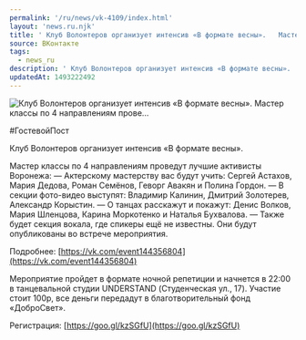 ```yaml
---
permalink: '/ru/news/vk-4109/index.html'
layout: 'news.ru.njk'
title: ' Клуб Волонтеров организует интенсив «В формате весны».   Мастер классы по 4 направлениям прове…'
source: ВКонтакте
tags:
  - news_ru
description: ' Клуб Волонтеров организует интенсив «В формате весны».   Мастер классы по 4 направлениям прове…'
updatedAt: 1493222492
---
```

![ Клуб Волонтеров организует интенсив «В формате весны».   Мастер классы по 4 направлениям прове…](https://sun9-36.userapi.com/impf/LXPeUQzpGgkGYo7QocIg5SiIBXgcOlQ0a5X0Ng/grMY-tonTyE.jpg?size=1280x783&quality=96&sign=f26a059e6238f4bb7ad32233182542f6&c_uniq_tag=9Du4OoDvp3nzbCcLEHVjF79m4udcvdq6Z7NseezCB3s&type=album)

#ГостевойПост

Клуб Волонтеров организует интенсив «В формате весны».

Мастер классы по 4 направлениям проведут лучшие активисты Воронежа:
— Актерскому мастерству вас будут учить: Сергей Астахов, Мария Дедова, Роман Семёнов, Геворг Авакян и Полина Гордон.
— В секции фото-видео выступят: Владимир Калинин, Дмитрий Золотерев, Александр Корыстин.
— О танцах расскажут и покажут: Денис Волков, Мария Шленцова, Карина Моркотенко и Наталья Бухвалова.
— Также будет секция вокала, где спикеры ещё не известны. Они будут опубликованы во встрече мероприятия.

Подробнее: [https://vk.com/event144356804](https://vk.com/event144356804)

Мероприятие пройдет в формате ночной репетиции и начнется в 22:00 в танцевальной студии UNDERSTAND (Студенческая ул., 17). Участие стоит 100р, все деньги передадут в благотворительный фонд «ДоброСвет».

Регистрация: [https://goo.gl/kzSGfU](https://goo.gl/kzSGfU)
